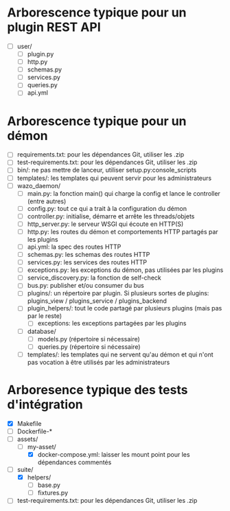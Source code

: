 # Arborescence typique pour un plugin REST API

- [ ] user/
  - [ ] plugin.py
  - [ ] http.py
  - [ ] schemas.py
  - [ ] services.py
  - [ ] queries.py
  - [ ] api.yml

# Arborescence typique pour un démon

- [ ] requirements.txt: pour les dépendances Git, utiliser les .zip
- [ ] test-requirements.txt: pour les dépendances Git, utiliser les .zip
- [ ] bin/: ne pas mettre de lanceur, utiliser setup.py:console_scripts
- [ ] templates/: les templates qui peuvent servir pour les administrateurs
- [ ] wazo_daemon/
  - [ ] main.py: la fonction main() qui charge la config et lance le controller (entre autres)
  - [ ] config.py: tout ce qui a trait à la configuration du démon
  - [ ] controller.py: initialise, démarre et arrête les threads/objets
  - [ ] http_server.py: le serveur WSGI qui écoute en HTTP(S)
  - [ ] http.py: les routes du démon et comportements HTTP partagés par les plugins
  - [ ] api.yml: la spec des routes HTTP
  - [ ] schemas.py: les schemas des routes HTTP
  - [ ] services.py: les services des routes HTTP
  - [ ] exceptions.py: les exceptions du démon, pas utilisées par les plugins
  - [ ] service_discovery.py: la fonction de self-check
  - [ ] bus.py: publisher et/ou consumer du bus
  - [ ] plugins/: un répertoire par plugin. Si plusieurs sortes de plugins: plugins_view / plugins_service / plugins_backend
  - [ ] plugin_helpers/: tout le code partagé par plusieurs plugins (mais pas par le reste)
    - [ ] exceptions: les exceptions partagées par les plugins
  - [ ] database/
    - [ ] models.py (répertoire si nécessaire)
    - [ ] queries.py (répertoire si nécessaire)
  - [ ] templates/: les templates qui ne servent qu'au démon et qui n'ont pas vocation à être utilisés par les administrateurs
  
# Arboresence typique des tests d'intégration

- [X] Makefile
- [ ] Dockerfile-*
- [ ] assets/
  - [ ] my-asset/
    - [X] docker-compose.yml: laisser les mount point pour les dépendances commentés
- [ ] suite/
  - [X] helpers/
    - [ ] base.py
    - [ ] fixtures.py
- [ ] test-requirements.txt: pour les dépendances Git, utiliser les .zip
